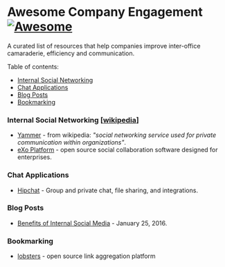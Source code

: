 # Awesome Company Engagement [![Awesome](https://cdn.rawgit.com/sindresorhus/awesome/d7305f38d29fed78fa85652e3a63e154dd8e8829/media/badge.svg)](https://github.com/sindresorhus/awesome)

A curated list of resources that help companies improve inter-office camaraderie, efficiency and communication.

Table of contents:

* [Internal Social Networking](#internal-social-networking)
* [Chat Applications](#chat-applications)
* [Blog Posts](#blog-posts)
* [Bookmarking](#bookmarking)

### Internal Social Networking [[wikipedia](https://en.wikipedia.org/wiki/Internal_communications#Social_Media)]

* [Yammer](https://www.yammer.com/owneriq.com/) - from wikipedia: _"social networking service used for private communication within organizations"_.
* [eXo Platform](https://www.exoplatform.com/) - open source social collaboration software designed for enterprises.

### Chat Applications

* [Hipchat](https://hipchat.com/) - Group and private chat, file sharing, and integrations.

### Blog Posts

* [Benefits of Internal Social Media](http://www.apcoworldwide.com/blog/detail/apcoforum/2016/01/25/the-benefits-of-internal-social-media-engaged-employees) - January 25, 2016.

### Bookmarking

* [lobsters](https://github.com/jcs/lobsters) - open source link aggregation platform
